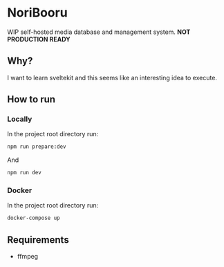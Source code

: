 # NoriBooru
WIP self-hosted media database and management system.
**NOT PRODUCTION READY**

## Why?
I want to learn sveltekit and this seems like an interesting idea to execute.

## How to run

### Locally
In the project root directory run:
```sh
npm run prepare:dev
```
And
```sh
npm run dev
```

### Docker
In the project root directory run:
```sh
docker-compose up
```

## Requirements
- ffmpeg
